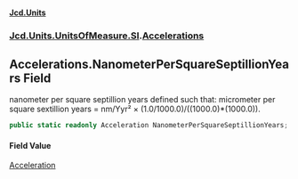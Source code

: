 #### [Jcd.Units](index 'index')
### [Jcd.Units.UnitsOfMeasure.SI](Jcd.Units.UnitsOfMeasure.SI 'Jcd.Units.UnitsOfMeasure.SI').[Accelerations](Accelerations 'Jcd.Units.UnitsOfMeasure.SI.Accelerations')

## Accelerations.NanometerPerSquareSeptillionYears Field

nanometer per square septillion years defined such that: micrometer per square sextillion years = nm/Yyr² ×
(1.0/1000.0)/((1000.0)*(1000.0)).

```csharp
public static readonly Acceleration NanometerPerSquareSeptillionYears;
```

#### Field Value
[Acceleration](Acceleration 'Jcd.Units.UnitTypes.Acceleration')